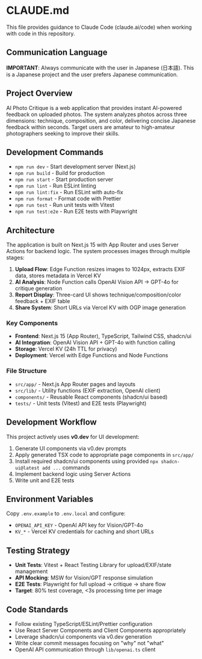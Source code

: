 # CLAUDE.md

This file provides guidance to Claude Code (claude.ai/code) when working with code in this repository.

## Communication Language

**IMPORTANT**: Always communicate with the user in Japanese (日本語). This is a Japanese project and the user prefers Japanese communication.

## Project Overview

AI Photo Critique is a web application that provides instant AI-powered feedback on uploaded photos. The system analyzes photos across three dimensions: technique, composition, and color, delivering concise Japanese feedback within seconds. Target users are amateur to high-amateur photographers seeking to improve their skills.

## Development Commands

- `npm run dev` - Start development server (Next.js)
- `npm run build` - Build for production
- `npm run start` - Start production server
- `npm run lint` - Run ESLint linting
- `npm run lint:fix` - Run ESLint with auto-fix
- `npm run format` - Format code with Prettier
- `npm run test` - Run unit tests with Vitest
- `npm run test:e2e` - Run E2E tests with Playwright

## Architecture

The application is built on Next.js 15 with App Router and uses Server Actions for backend logic. The system processes images through multiple stages:

1. **Upload Flow**: Edge Function resizes images to 1024px, extracts EXIF data, stores metadata in Vercel KV
2. **AI Analysis**: Node Function calls OpenAI Vision API → GPT-4o for critique generation
3. **Report Display**: Three-card UI shows technique/composition/color feedback + EXIF table
4. **Share System**: Short URLs via Vercel KV with OGP image generation

### Key Components

- **Frontend**: Next.js 15 (App Router), TypeScript, Tailwind CSS, shadcn/ui
- **AI Integration**: OpenAI Vision API + GPT-4o with function calling
- **Storage**: Vercel KV (24h TTL for privacy)
- **Deployment**: Vercel with Edge Functions and Node Functions

### File Structure

- `src/app/` - Next.js App Router pages and layouts
- `src/lib/` - Utility functions (EXIF extraction, OpenAI client)
- `components/` - Reusable React components (shadcn/ui based)
- `tests/` - Unit tests (Vitest) and E2E tests (Playwright)

## Development Workflow

This project actively uses **v0.dev** for UI development:

1. Generate UI components via v0.dev prompts
2. Apply generated TSX code to appropriate page components in `src/app/`
3. Install required shadcn/ui components using provided `npx shadcn-ui@latest add ...` commands
4. Implement backend logic using Server Actions
5. Write unit and E2E tests

## Environment Variables

Copy `.env.example` to `.env.local` and configure:
- `OPENAI_API_KEY` - OpenAI API key for Vision/GPT-4o
- `KV_*` - Vercel KV credentials for caching and short URLs

## Testing Strategy

- **Unit Tests**: Vitest + React Testing Library for upload/EXIF/state management
- **API Mocking**: MSW for Vision/GPT response simulation
- **E2E Tests**: Playwright for full upload → critique → share flow
- **Target**: 80% test coverage, <3s processing time per image

## Code Standards

- Follow existing TypeScript/ESLint/Prettier configuration
- Use React Server Components and Client Components appropriately
- Leverage shadcn/ui components via v0.dev generation
- Write clear commit messages focusing on "why" not "what"
- OpenAI API communication through `lib/openai.ts` client